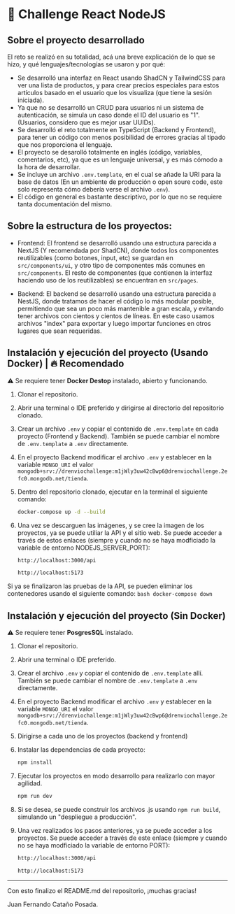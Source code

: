 # 📝 Challenge React NodeJS

## Sobre el proyecto desarrollado

El reto se realizó en su totalidad, acá una breve explicación de lo que se hizo, y qué lenguajes/tecnologías se usaron y por qué:
- Se desarrolló una interfaz en React usando ShadCN y TailwindCSS para ver una lista de productos, y para crear precios especiales para estos artículos basado en el usuario que los visualiza (que tiene la sesión iniciada).
- Ya que no se desarrolló un CRUD para usuarios ni un sistema de autenticación, se simula un caso donde el ID del usuario es "1". (Usuarios, considero que es mejor usar UUIDs).
- Se desarrolló el reto totalmente en TypeScript (Backend y Frontend), para tener un código con menos posibilidad de errores gracias al tipado que nos proporciona el lenguaje.
- El proyecto se desarolló totalmente en inglés (código, variables, comentarios, etc), ya que es un lenguaje universal, y es más cómodo a la hora de desarrollar.
- Se incluye un archivo ``.env.template``, en el cual se añade la URI para la base de datos (En un ambiente de producción o open soure code, este solo representa cómo debería verse el archivo ``.env``).
- El código en general es bastante descriptivo, por lo que no se requiere tanta documentación del mismo.

## Sobre la estructura de los proyectos:
- Frontend: El frontend se desarrolló usando una estructura parecida a NextJS (Y recomendada por ShadCN), donde todos los componentes reutilizables (como botones, input, etc) se guardan en ``src/components/ui``, y otro tipo de componentes más comunes en ``src/components``. El resto de componentes (que contienen la interfaz haciendo uso de los reutilizables) se encuentran en ``src/pages``.

- Backend: El backend se desarrolló usando una estructura parecida a NestJS, donde tratamos de hacer el código lo más modular posible, permitiendo que sea un poco más mantenible a gran escala, y evitando tener archivos con cientos y cientos de líneas. En este caso usamos archivos "index" para exportar y luego importar funciones en otros lugares que sean requeridas.

## Instalación y ejecución del proyecto (Usando Docker) | 🔥 Recomendado

⚠️ Se requiere tener **Docker Destop** instalado, abierto y funcionando.

1. Clonar el repositorio.
2. Abrir una terminal o IDE preferido y dirigirse al directorio del repositorio clonado.
3. Crear un archivo ``.env`` y copiar el contenido de ``.env.template`` en cada proyecto (Frontend y Backend). También se puede cambiar el nombre de ``.env.template`` a ``.env`` directamente.
4. En el proyecto Backend modificar el archivo ``.env`` y establecer en la variable ``MONGO_URI`` el valor ``mongodb+srv://drenviochallenge:m1jWly3uw42cBwp6@drenviochallenge.2efc0.mongodb.net/tienda``.
5. Dentro del repositorio clonado, ejecutar en la terminal el siguiente comando:
    ```bash
    docker-compose up -d --build
    ```
6. Una vez se descarguen las imágenes, y se cree la imagen de los proyectos, ya se puede utiliar la API y el sitio web. Se puede acceder a través de estos enlaces (siempre y cuando no se haya modficiado la variable de entorno NODEJS_SERVER_PORT):
    ```bash
    http://localhost:3000/api
    ```

    ```bash
    http://localhost:5173
    ```

Si ya se finalizaron las pruebas de la API, se pueden eliminar los contenedores usando el siguiente comando:
    ```bash
    docker-compose down
    ```


## Instalación y ejecución del proyecto (Sin Docker)

⚠️ Se requiere tener **PosgresSQL** instalado.

1. Clonar el repositorio.
2. Abrir una terminal o IDE preferido.
3. Crear el archivo ``.env`` y copiar el contenido de ``.env.template`` allí. También se puede cambiar el nombre de ``.env.template`` a ``.env`` directamente.
4. En el proyecto Backend modificar el archivo ``.env`` y establecer en la variable ``MONGO_URI`` el valor ``mongodb+srv://drenviochallenge:m1jWly3uw42cBwp6@drenviochallenge.2efc0.mongodb.net/tienda``.
5. Dirigirse a cada uno de los proyectos (backend y frontend)
6. Instalar las dependencias de cada proyecto:
    ```bash
    npm install
    ```

7. Ejecutar los proyectos en modo desarrollo para realizarlo con mayor agilidad.
    ```bash
    npm run dev
    ```
8. Si se desea, se puede construir los archivos .js usando ``npm run build``, simulando un "despliegue a producción".

9. Una vez realizados los pasos anteriores, ya se puede acceder a los proyectos. Se puede acceder a través de este enlace (siempre y cuando no se haya modficiado la variable de entorno PORT):
    ```bash
    http://localhost:3000/api
    ```

    ```bash
    http://localhost:5173
    ```


---

Con esto finalizo el README.md del repositorio, ¡muchas gracias!

Juan Fernando Cataño Posada.